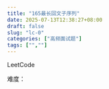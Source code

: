 ```yaml
---
title: "165最长回文子序列"
date: 2025-07-13T12:38:27+08:00
draft: false
slug: "lc-0"
categories: ["高频面试题"]
tags: ["",""]
---
```


LeetCode

难度：

<!--more-->

```cpp

```
